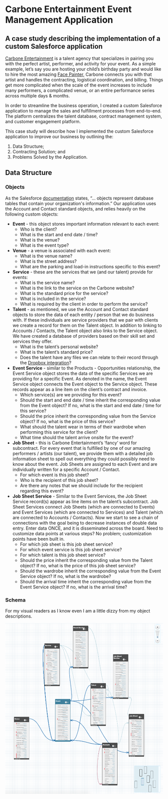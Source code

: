 # Carbone Entertainment Event Management Application

## A case study describing the implementation of a custom Salesforce application

[Carbone Entertainment](https://carboneentertainment.com/) is a talent agency that specializes in pairing you with the perfect artist, performer, and activity for your event. As a simple example, let’s say you are hosting your child’s birthday party and would like to hire the most amazing [Face Painter](https://carboneentertainment.com/service/face-painters/), Carbone connects you with that artist and handles the contracting, logistical coordination, and billing. Things get more complicated when the scale of the event increases to include many performers, a complicated venue, or an entire performance series across multiple days & months.

In order to streamline the business operation, I created a custom Salesforce application to manage the sales and fulfillment processes from end-to-end. The platform centralizes the talent database, contract management system, and customer engagement platform.

This case study will describe how I implemented the custom Salesforce application to improve our business by outlining the:

1. Data Structure;
2. Contracting Solution; and
3. Problems Solved by the Application.

## Data Structure

### Objects

As the Salesforce [documentation](https://developer.salesforce.com/docs/atlas.en-us.object_reference.meta/object_reference/sforce_api_objects_concepts.htm) states, “... objects represent database tables that contain your organization's information.” Our application uses the Account and Contact standard objects, and relies heavily on the following custom objects:

*   **Event** - this object stores important information relevant to each event:
    *   Who is the client?
    *   What is the start and end date / time?
    *   What is the venue?
    *   What is the event type?
*   **Venue** - a venue is associated with each event:
    *   What is the venue name?
    *   What is the street address?
    *   What are the parking and load-in instructions specific to this event?
*   **Service** - these are the services that we (and our talent) provide for events:
    *   What is the service name?
    *   What is the link to the service on the Carbone website?
    *   What is the standard price for the service?
    *   What is included in the service?
    *   What is required by the client in order to perform the service?
*   **Talent** - as mentioned, we use the Account and Contact standard objects to store the data of each entity / person that we do business with. If these individuals are service providers that we pair with clients we create a record for them on the Talent object. In addition to linking to Accounts / Contacts, the Talent object also links to the Service object. We have created a database of providers based on their skill set and services they offer.
    *   What is the talent’s personal website?
    *   What is the talent’s standard price?
    *   Does the talent have any files we can relate to their record through the [Dropbox integration](https://appexchange.salesforce.com/appxListingDetail?listingId=a0N30000000prqLEAQ)?
*   **Event Service** - similar to the Products - Opportunities relationship, the Event Service object stores the data of the specific Services we are providing for a specific Event. As denoted in the name, the Event Service object connects the Event object to the Service object. These records appear as a line item on the client’s contract and invoice.
    *   Which service(s) are we providing for this event?
    *   Should the start and end date / time inherit the corresponding value from the Event object? If no, what is the start and end date / time for this service?
    *   Should the price inherit the corresponding value from the Service object? If no, what is the price of this service?
    *   What should the talent wear in terms of their wardrobe when performing this service for the client?
    *   What time should the talent arrive onsite for the event?
*   **Job Sheet** - this is Carbone Entertainment’s ‘fancy’ word for subcontract. For every event that is fulfilled by one of our amazing performers / artists (our talent), we provide them with a detailed job information sheet to spell out everything they could possibly need to know about the event. Job Sheets are assigned to each Event and are individually written for a specific Account / Contact.
    *   For which event is this job sheet?
    *   Who is the recipient of this job sheet?
    *   Are there any notes that we should include for the recipient regarding this event?
*   **Job Sheet Service** - Similar to the Event Services, the Job Sheet Service record(s) appear as line items on the talent’s subcontract. Job Sheet Services connect Job Sheets (which are connected to Events) and Event Services (which are connected to Services) and Talent (which are connected to Accounts / Contacts). Now we start to see a chain of connections with the goal being to decrease instances of double data entry. Enter data ONCE, and it is disseminated across the board. Need to customize data points at various steps? No problem; customization points have been built in.
    *   For which job sheet is this job sheet service?
    *   For which event service is this job sheet service?
    *   For which talent is this job sheet service?
    *   Should the price inherit the corresponding value from the Talent object? If no, what is the price of this job sheet service?
    *   Should the wardrobe inherit the corresponding value from the Event Service object? If no, what is the wardrobe?
    *   Should the arrival time inherit the corresponding value from the Event Service object? If no, what is the arrival time?

### Schema

For my visual readers as I know even I am a little dizzy from my object descriptions.

![Schema](/img/schema.png)

